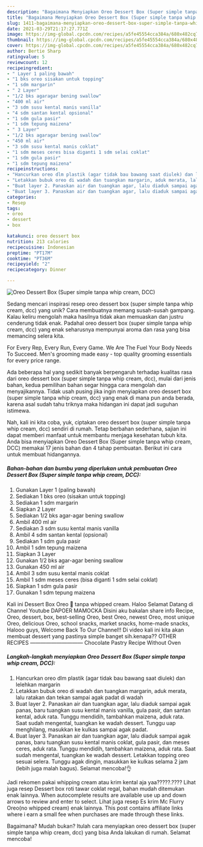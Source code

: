 ```yaml
---
description: "Bagaimana Menyiapkan Oreo Dessert Box (Super simple tanpa whip cream, DCC), Enak Banget"
title: "Bagaimana Menyiapkan Oreo Dessert Box (Super simple tanpa whip cream, DCC), Enak Banget"
slug: 1411-bagaimana-menyiapkan-oreo-dessert-box-super-simple-tanpa-whip-cream-dcc-enak-banget
date: 2021-03-29T21:17:27.771Z
image: https://img-global.cpcdn.com/recipes/a5fe45554cca384a/680x482cq70/oreo-dessert-box-super-simple-tanpa-whip-cream-dcc-foto-resep-utama.jpg
thumbnail: https://img-global.cpcdn.com/recipes/a5fe45554cca384a/680x482cq70/oreo-dessert-box-super-simple-tanpa-whip-cream-dcc-foto-resep-utama.jpg
cover: https://img-global.cpcdn.com/recipes/a5fe45554cca384a/680x482cq70/oreo-dessert-box-super-simple-tanpa-whip-cream-dcc-foto-resep-utama.jpg
author: Bertie Sharp
ratingvalue: 5
reviewcount: 12
recipeingredient:
- " Layer 1 paling bawah"
- "1 bks oreo sisakan untuk topping"
- "1 sdm margarin"
- " 2 Layer"
- "1/2 bks agaragar bening swallow"
- "400 ml air"
- "3 sdm susu kental manis vanilla"
- "4 sdm santan kental opsional"
- "1 sdm gula pasir"
- "1 sdm tepung maizena"
- " 3 Layer"
- "1/2 bks agaragar bening swallow"
- "450 ml air"
- "3 sdm susu kental manis coklat"
- "1 sdm meses ceres bisa diganti 1 sdm selai coklat"
- "1 sdm gula pasir"
- "1 sdm tepung maizena"
recipeinstructions:
- "Hancurkan oreo dlm plastik (agar tidak bau bawang saat diulek) dan lelehkan margarin"
- "Letakkan bubuk oreo di wadah dan tuangkan margarin, aduk merata, lalu ratakan dan tekan sampai agak padat di wadah"
- "Buat layer 2. Panaskan air dan tuangkan agar, lalu diaduk sampai agak panas, baru tuangkan susu kental manis vanilla, gula pasir, dan santan kental, aduk rata. Tunggu mendidih, tambahkan maizena, aduk rata. Saat sudah mengental, tuangkan ke wadah dessert. Tunggu uap menghilang, masukkan ke kulkas sampai agak padat."
- "Buat layer 3. Panaskan air dan tuangkan agar, lalu diaduk sampai agak panas, baru tuangkan susu kental manis coklat, gula pasir, dan meses ceres, aduk rata. Tunggu mendidih, tambahkan maizena, aduk rata. Saat sudah mengental, tuangkan ke wadah dessert. Letakkan topping oreo sesuai selera. Tunggu agak dingin, masukkan ke kulkas selama 2 jam (lebih juga malah bagus). Selamat mencoba!👌"
categories:
- Resep
tags:
- oreo
- dessert
- box

katakunci: oreo dessert box 
nutrition: 213 calories
recipecuisine: Indonesian
preptime: "PT17M"
cooktime: "PT36M"
recipeyield: "2"
recipecategory: Dinner

---
```



![Oreo Dessert Box (Super simple tanpa whip cream, DCC)](https://img-global.cpcdn.com/recipes/a5fe45554cca384a/680x482cq70/oreo-dessert-box-super-simple-tanpa-whip-cream-dcc-foto-resep-utama.jpg)

Sedang mencari inspirasi resep oreo dessert box (super simple tanpa whip cream, dcc) yang unik? Cara membuatnya memang susah-susah gampang. Kalau keliru mengolah maka hasilnya tidak akan memuaskan dan justru cenderung tidak enak. Padahal oreo dessert box (super simple tanpa whip cream, dcc) yang enak seharusnya mempunyai aroma dan rasa yang bisa memancing selera kita.

For Every Rep, Every Run, Every Game. We Are The Fuel Your Body Needs To Succeed. Men&#39;s grooming made easy - top quality grooming essentials for every price range.

Ada beberapa hal yang sedikit banyak berpengaruh terhadap kualitas rasa dari oreo dessert box (super simple tanpa whip cream, dcc), mulai dari jenis bahan, kedua pemilihan bahan segar hingga cara mengolah dan menyajikannya. Tidak usah pusing jika ingin menyiapkan oreo dessert box (super simple tanpa whip cream, dcc) yang enak di mana pun anda berada, karena asal sudah tahu triknya maka hidangan ini dapat jadi suguhan istimewa.


Nah, kali ini kita coba, yuk, ciptakan oreo dessert box (super simple tanpa whip cream, dcc) sendiri di rumah. Tetap berbahan sederhana, sajian ini dapat memberi manfaat untuk membantu menjaga kesehatan tubuh kita. Anda bisa menyiapkan Oreo Dessert Box (Super simple tanpa whip cream, DCC) memakai 17 jenis bahan dan 4 tahap pembuatan. Berikut ini cara untuk membuat hidangannya.

<!--inarticleads1-->

##### Bahan-bahan dan bumbu yang diperlukan untuk pembuatan Oreo Dessert Box (Super simple tanpa whip cream, DCC):

1. Gunakan  Layer 1 (paling bawah)
1. Sediakan 1 bks oreo (sisakan untuk topping)
1. Sediakan 1 sdm margarin
1. Siapkan  2 Layer
1. Sediakan 1/2 bks agar-agar bening swallow
1. Ambil 400 ml air
1. Sediakan 3 sdm susu kental manis vanilla
1. Ambil 4 sdm santan kental (opsional)
1. Sediakan 1 sdm gula pasir
1. Ambil 1 sdm tepung maizena
1. Siapkan  3 Layer
1. Gunakan 1/2 bks agar-agar bening swallow
1. Gunakan 450 ml air
1. Ambil 3 sdm susu kental manis coklat
1. Ambil 1 sdm meses ceres (bisa diganti 1 sdm selai coklat)
1. Siapkan 1 sdm gula pasir
1. Gunakan 1 sdm tepung maizena


Kali ini Dessert Box Oreo 🍪 tanpa whipped cream. Haloo Selamat Datang di Channel Youtube DAPOER MAMOCKA Disini aku bakalan share info Recipe, Oreo, dessert, box, best-selling Oreo, best Oreo, newest Oreo, most unique Oreo, delicious Oreo, school snacks, market snacks, home-made snacks, Halooo guys, Welcome Back To Our Channel!! Di video kali ini kita akan membuat dessert yang pastinya simple banget sih.kenapa?? OTHER RECIPES —————————— Chocolate Pastry Recipe Without Oven 

<!--inarticleads2-->

##### Langkah-langkah menyiapkan Oreo Dessert Box (Super simple tanpa whip cream, DCC):

1. Hancurkan oreo dlm plastik (agar tidak bau bawang saat diulek) dan lelehkan margarin
1. Letakkan bubuk oreo di wadah dan tuangkan margarin, aduk merata, lalu ratakan dan tekan sampai agak padat di wadah
1. Buat layer 2. Panaskan air dan tuangkan agar, lalu diaduk sampai agak panas, baru tuangkan susu kental manis vanilla, gula pasir, dan santan kental, aduk rata. Tunggu mendidih, tambahkan maizena, aduk rata. Saat sudah mengental, tuangkan ke wadah dessert. Tunggu uap menghilang, masukkan ke kulkas sampai agak padat.
1. Buat layer 3. Panaskan air dan tuangkan agar, lalu diaduk sampai agak panas, baru tuangkan susu kental manis coklat, gula pasir, dan meses ceres, aduk rata. Tunggu mendidih, tambahkan maizena, aduk rata. Saat sudah mengental, tuangkan ke wadah dessert. Letakkan topping oreo sesuai selera. Tunggu agak dingin, masukkan ke kulkas selama 2 jam (lebih juga malah bagus). Selamat mencoba!👌


Jadi rekomen pakai whipping cream atau krim kental aja yaa?????.???? Lihat juga resep Dessert box roti tawar coklat regal, bahan mudah ditemukan enak lainnya. When autocomplete results are available use up and down arrows to review and enter to select. Lihat juga resep Es krim Mc Flurry Oreo(no whipped cream) enak lainnya. This post contains affiliate links where i earn a small fee when purchases are made through these links. 

Bagaimana? Mudah bukan? Itulah cara menyiapkan oreo dessert box (super simple tanpa whip cream, dcc) yang bisa Anda lakukan di rumah. Selamat mencoba!

